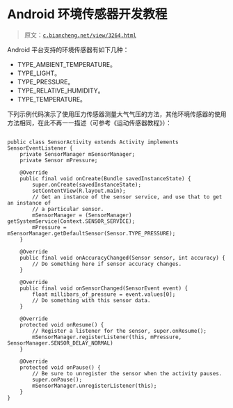 # Android 环境传感器开发教程

> 原文：[`c.biancheng.net/view/3264.html`](http://c.biancheng.net/view/3264.html)

Android 平台支持的环境传感器有如下几种：

*   TYPE_AMBIENT_TEMPERATURE。
*   TYPE_LIGHT。
*   TYPE_PRESSURE。
*   TYPE_RELATIVE_HUMIDITY。
*   TYPE_TEMPERATURE。

下列示例代码演示了使用压力传感器测量大气气压的方法，其他环境传感器的使用方法相同，在此不再一一描述（可参考《运动传感器教程》）：

```

public class SensorActivity extends Activity implements SensorEventListener {
    private SensorManager mSensorManager;
    private Sensor mPressure;

    @Override
    public final void onCreate(Bundle savedInstanceState) {
        super.onCreate(savedInstanceState);
        setContentView(R.layout.main);
        // Get an instance of the sensor service, and use that to get an instance of
        // a particular sensor.
        mSensorManager = (SensorManager) getSystemService(Context.SENSOR_SERVICE);
        mPressure = mSensorManager.getDefaultSensor(Sensor.TYPE_PRESSURE);
    }

    @Override
    public final void onAccuracyChanged(Sensor sensor, int accuracy) {
        // Do something here if sensor accuracy changes.
    }

    @Override
    public final void onSensorChanged(SensorEvent event) {
        float millibars_of_pressure = event.values[0];
        // Do something with this sensor data.
    }

    @Override
    protected void onResume() {
        // Register a listener for the sensor, super.onResume();
        mSensorManager.registerListener(this, mPressure, SensorManager.SENSOR_DELAY_NORMAL)
    }

    @Override
    protected void onPause() {
        // Be sure to unregister the sensor when the activity pauses.
        super.onPause();
        mSensorManager.unregisterListener(this);
    }
}
```